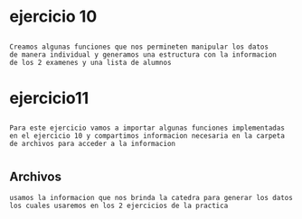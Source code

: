 # ejercicio 10
##
    Creamos algunas funciones que nos permineten manipular los datos
    de manera individual y generamos una estructura con la informacion
    de los 2 examenes y una lista de alumnos 

# ejercicio11
##
    Para este ejercicio vamos a importar algunas funciones implementadas
    en el ejercicio 10 y compartimos informacion necesaria en la carpeta
    de archivos para acceder a la informacion

#
## Archivos

    usamos la informacion que nos brinda la catedra para generar los datos 
    los cuales usaremos en los 2 ejercicios de la practica
